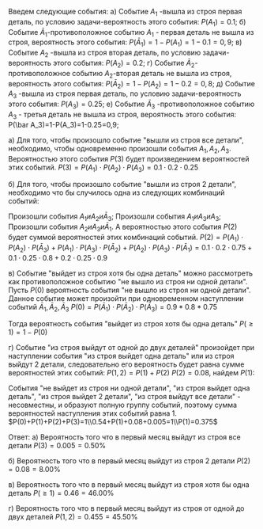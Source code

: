 Введем следующие события:
а) Событие $A_1$
-вышла из строя первая деталь, по условию задачи-вероятность этого события: $P(A_1)=0.1$;
б) Событие $\bar A_1$-противоположное событию $A_1$  - первая деталь не вышла из строя, вероятность этого события: $P(\bar A_1)=1-P(A_1)=1-0.1=0,9$;
в) Событие $A_2$
-вышла из строя вторая деталь, по условию задачи-вероятность этого события: $P(A_2)=0.2$;
г) Событие $\bar A_2$-противоположное событию $A_2$-вторая деталь не вышла из строя, вероятность этого события: $P(\bar A_2)=1-P(A_2)=1-0.2=0,8$;
д) Событие $A_3$ 
-вышла из строя первая деталь, по условию задачи-вероятность этого события: $P(A_3)=0.25$;
е) Событие $\bar A_3$
-противоположное событию $A_3$ - третья деталь не вышла из строя, вероятность этого события: P(\bar A_3)=1-P(A_3)=1-0.25=0,9;

а) Для того, чтобы произошло событие "вышли из строя все детали", необходимо, чтобы одновременно произошли события $A_1, A_2,A_3$. Вероятностью этого события $P(3)$  будет произведением вероятностей этих событий.
$P(3)=P(A_1)\cdot P(A_2)\cdot P(A_3)=0.1\cdot 0.2\cdot 0.25$

б) Для того, чтобы произошло событие "вышли из строя 2 детали", необходимо что бы случилось одна из следующих комбинаций событий:

Произошли события $A_1 и A_2 и \bar A_3;$
Произошли события $A_1 и A_3 и A_3;$
Произошли события $A_2 и A_3 и \bar A_1.$
А вероятностью этого события $P(2)$ будет суммой вероятностей этих комбинаций событий.
$P(2)=P(A_1)\cdot P(A_2)\cdot P(\bar A_3)+P(A_1)\cdot P(A_3)\cdot P(\bar A_2)+P(A_2)\cdot P(A_3)\cdot P(\bar A_1)=0.1\cdot 0.2\cdot 0.75+0.1\cdot 0.25\cdot 0.8+0.2\cdot 0.25\cdot 0.9$

в) Событие "выйдет из строя хотя бы одна деталь" можно рассмотреть как противоположное событию "не вышло из строя ни одной детали".
Пусть $P(0)$ вероятность события "не вышло из строя ни одной детали". Данное событие может произойти при одновременном наступлении событий $\bar A_1, \bar A_2,\bar A_3$
$P(0)=P(\bar A_1)\cdot P(\bar A_2)\cdot P(\bar A_3)=0.9*0.8*0.75$

Тогда вероятность события "выйдет из строя хотя бы одна деталь" $P(\ge 1)=1-P(0)$

г) Событие "из строя выйдут от одной до двух деталей" произойдет при наступлении события "из строя выйдет одна деталь" или из строя выйдут 2 детали, следовательно его вероятность будет равна сумме вероятностей этих событий: $P(1,2)=P(1)+P(2)$
$P(2)=0.08$, найдем $P(1)$:

События "не выйдет из строя ни одной детали", "из строя выйдет одна деталь", "из строя выйдет 2 детали", "из строя выйдут все детали" - несовместны, и образуют полную группу событий, поэтому сумма вероятностей наступления этих событий равна 1.
$P(0)+P(1)+P(2)+P(3)=1\\0.54+P(1)+0.08+0.005=1\\P(1)=0.375$


Ответ:
а) Вероятность того что в первый месяц выйдут из строя все детали $P(3)=0.005=0.50\%$

б) Вероятность того что в первый месяц выйдут из строя 2 детали $P(2)=0.08=8.00\%$

в) Вероятность того что в первый месяц выйдут из строя хотя бы одна деталь $P(\ge 1)=0.46=46.00\%$

г) Вероятность того что в первый месяц выйдут из строя от одной до двух деталей $P(1,2)=0.455=45.50\%$




